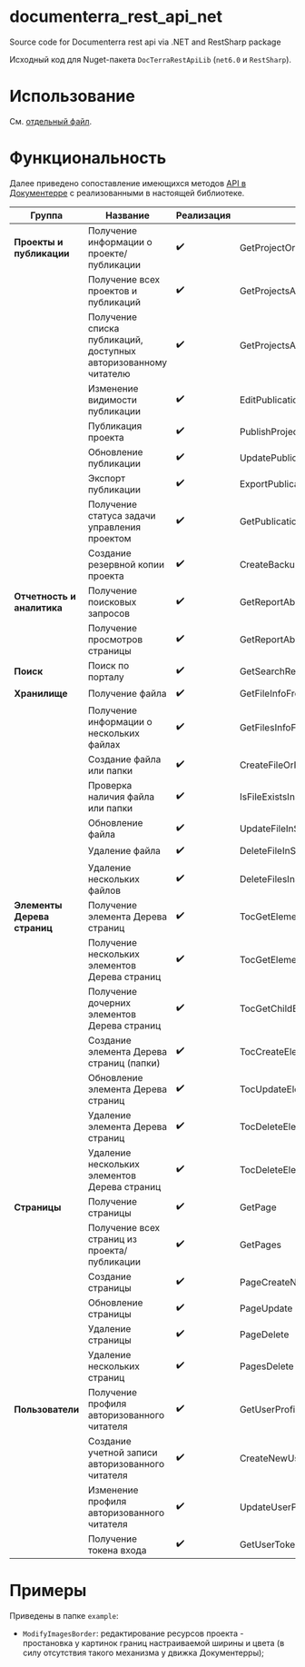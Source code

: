 # documenterra_rest_api_net

Source code for Documenterra rest api via .NET and RestSharp package

Исходный код для Nuget-пакета `DocTerraRestApiLib` (`net6.0` и `RestSharp`).

# Использование

См. [отдельный файл](src/DTerraRestApiLib/README.md).

# Функциональность

Далее приведено сопоставление имеющихся методов [API в Документерре](https://docs.documenterra.ru/articles/#!manual/api-dokumenterry) с реализованными в настоящей библиотеке. 

| Группа                      | Название                                                        | Реализация | Метод                                 |
| --------------------------- | --------------------------------------------------------------- | ---------- | ------------------------------------- |
| **Проекты и публикации**    | Получение информации о проекте/публикации                       | ✔️         | GetProjectOrPublicationInfo           |
|                             | Получение всех проектов и публикаций                            | ✔️         | GetProjectsAndPublicationsInfo        |
|                             | Получение списка публикаций, доступных авторизованному читателю | ✔️         | GetProjectsAndPublicationsInfoForUser |
|                             | Изменение видимости публикации                                  | ✔️         | EditPublicationVisibility             |
|                             | Публикация проекта                                              | ✔️         | PublishProject                        |
|                             | Обновление публикации                                           | ✔️         | UpdatePublication                     |
|                             | Экспорт публикации                                              | ✔️         | ExportPublication                     |
|                             | Получение статуса задачи управления проектом                    | ✔️         | GetPublicationTaskStatus              |
|                             | Создание резервной копии проекта                                | ✔️         | CreateBackupOfProject                 |
| **Отчетность и аналитика**  | Получение поисковых запросов                                    | ✔️         | GetReportAboutSearchRequests          |
|                             | Получение просмотров страницы                                   | ✔️         | GetReportAboutPageVisits              |
| **Поиск**                   | Поиск по порталу                                                | ✔️         | GetSearchResultsForPortal             |
| **Хранилище**               | Получение файла                                                 | ✔️         | GetFileInfoFromStorage                |
|                             | Получение информации о нескольких файлах                        | ✔️         | GetFilesInfoFromStorage               |
|                             | Создание файла или папки                                        | ✔️         | CreateFileOrFolder                    |
|                             | Проверка наличия файла или папки                                | ✔️         | IsFileExistsInStorage                 |
|                             | Обновление файла                                                | ✔️         | UpdateFileInStorage                   |
|                             | Удаление файла                                                  | ✔️         | DeleteFileInStorage                   |
|                             | Удаление нескольких файлов                                      | ✔️         | DeleteFilesInStorage                  |
| **Элементы Дерева страниц** | Получение элемента Дерева страниц                               | ✔️         | TocGetElement                         |
|                             | Получение нескольких элементов Дерева страниц                   | ✔️         | TocGetElements                        |
|                             | Получение дочерних элементов Дерева страниц                     | ✔️         | TocGetChildElements                   |
|                             | Создание элемента Дерева страниц (папки)                        | ✔️         | TocCreateElement                      |
|                             | Обновление элемента Дерева страниц                              | ✔️         | TocUpdateElement                      |
|                             | Удаление элемента Дерева страниц                                | ✔️         | TocDeleteElement                      |
|                             | Удаление нескольких элементов Дерева страниц                    | ✔️         | TocDeleteElements                     |
| **Страницы**                | Получение страницы                                              | ✔️         | GetPage                               |
|                             | Получение всех страниц из проекта/публикации                    | ✔️         | GetPages                              |
|                             | Создание страницы                                               | ✔️         | PageCreateNew                         |
|                             | Обновление страницы                                             | ✔️         | PageUpdate                            |
|                             | Удаление страницы                                               | ✔️         | PageDelete                            |
|                             | Удаление нескольких страниц                                     | ✔️         | PagesDelete                           |
| **Пользователи**            | Получение профиля авторизованного читателя                      | ✔️         | GetUserProfile                        |
|                             | Создание учетной записи авторизованного читателя                | ✔️         | CreateNewUserProfile                  |
|                             | Изменение профиля авторизованного читателя                      | ✔️         | UpdateUserProfile                     |
|                             | Получение токена входа                                          | ✔️         | GetUserToken                          |

# Примеры

Приведены в папке `example`:

- `ModifyImagesBorder`: редактирование ресурсов проекта - простановка у картинок границ настраиваемой ширины и цвета (в силу отсутствия такого механизма у движка Документерры);
